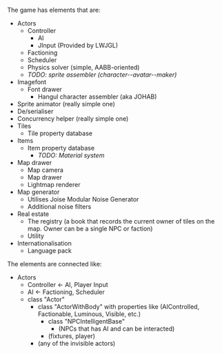 The game has elements that are:

- Actors
    - Controller
        - AI
        - JInput (Provided by LWJGL)
    - Factioning
    - Scheduler
    - Physics solver (simple, AABB-oriented)
    - _TODO: sprite assembler (character--avatar--maker)_
- Imagefont
    - Font drawer
        - Hangul character assembler (aka JOHAB)
- Sprite animator (really simple one)
- De/serialiser
- Concurrency helper (really simple one)
- Tiles
    - Tile property database
- Items
    - Item property database
        - _TODO: Material system_
- Map drawer
    - Map camera
    - Map drawer
    - Lightmap renderer
- Map generator
    - Utilises Joise Modular Noise Generator
    - Additional noise filters
- Real estate
    - The registry (a book that records the current owner of tiles on the map. Owner can be a single NPC or faction)
    - Utility
- Internationalisation
    - Language pack

The elements are connected like:

- Actors
    - Controller ← AI, Player Input
    - AI ← Factioning, Scheduler
    - class "Actor"
        - class "ActorWithBody"
            with properties like (AIControlled, Factionable, Luminous, Visible, etc.)
            - class "NPCIntelligentBase"
                - (NPCs that has AI and can be interacted)
            - (fixtures, player)
        - (any of the invisible actors)
        
        